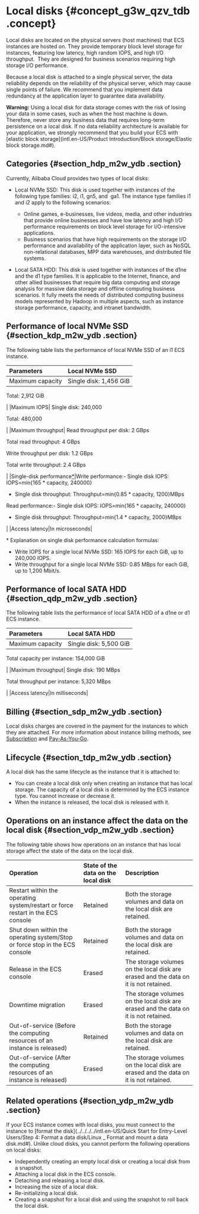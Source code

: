 # Local disks {#concept_g3w_qzv_tdb .concept}

Local disks are located on the physical servers \(host machines\) that ECS instances are hosted on. They provide temporary block level storage for instances, featuring low latency, high random IOPS, and high I/O throughput.  They are designed for business scenarios requiring high storage I/O performance.

Because a local disk is attached to a single physical server, the data reliability depends on the reliability of the physical server, which may cause single points of failure. We recommend that you implement data redundancy at the application layer to guarantee data availability.

**Warning:** Using a local disk for data storage comes with the risk of losing your data in some cases, such as when the host machine is down. Therefore, never store any business data that requires long-term persistence on a local disk. If no data reliability architecture is available for your application, we strongly recommend that you build your ECS with [elastic block storage](intl.en-US/Product Introduction/Block storage/Elastic block storage.md#).

## Categories {#section_hdp_m2w_ydb .section}

Currently, Alibaba Cloud provides two types of local disks:

-   Local NVMe SSD: This disk is used together with instances of the following type families: i2, i1, gn5, and  ga1. The instance type families i1 and i2 apply to the following scenarios:

    -   Online games, e-businesses, live videos, media, and other industries that provide online businesses and have low latency and high I/O performance requirements on block level storage for I/O-intensive applications.
    -   Business scenarios that have high requirements on the storage I/O performance and availability of the application layer, such as NoSQL non-relational databases, MPP data warehouses, and distributed file systems.
-   Local SATA HDD: This disk is used together with instances of the d1ne and the d1 type families. It is applicable to the Internet, finance, and other allied businesses that require big data computing and storage analysis for massive data storage and offline computing business scenarios. It fully meets the needs of distributed computing business models represented by Hadoop in multiple aspects, such as instance storage performance, capacity, and intranet bandwidth.


## Performance of local NVMe SSD {#section_kdp_m2w_ydb .section}

The following table lists the performance of local NVMe SSD of an i1 ECS instance.

|Parameters|Local NVMe SSD|
|:---------|:-------------|
|Maximum capacity| Single disk: 1,456 GiB

 Total: 2,912 GiB

 |
|Maximum IOPS| Single disk: 240,000

 Total: 480,000

 |
|Maximum throughput| Read throughput per disk: 2 GBps

 Total read throughput: 4 GBps

 Write throughput per disk: 1.2 GBps

 Total write throughput: 2.4 GBps

 |
|Single-disk performance[\*](#singleDisk)|Write performance:-   Single disk IOPS: IOPS=min\{165 \* capacity, 240000\}
-   Single disk throughput: Throughput=min\{0.85 \* capacity, 1200\}MBps

Read performance:-   Single disk IOPS: IOPS=min\{165 \* capacity, 240000\}
-   Single disk throughput: Throughput=min\{1.4 \* capacity, 2000\}MBps

|
|Access latency|In microseconds|

\* Explanation on single disk performance calculation formulas:

-   Write IOPS for a single local NVMe SSD: 165 IOPS for each GiB, up to 240,000 IOPS.
-   Write throughput for a single local NVMe SSD: 0.85 MBps for each GiB, up to 1,200 Mbit/s.

## Performance of local SATA HDD {#section_qdp_m2w_ydb .section}

The following table lists the performance of local SATA HDD of a d1ne or d1 ECS instance.

|Parameters|Local SATA HDD|
|:---------|:-------------|
|Maximum capacity| Single disk: 5,500 GiB

 Total capacity per instance: 154,000 GiB

 |
|Maximum throughput| Single disk: 190 MBps

 Total throughput per instance: 5,320 MBps

 |
|Access latency|In milliseconds|

## Billing {#section_sdp_m2w_ydb .section}

Local disks charges are covered in the payment for the instances to which they are attached. For more information about instance billing methods, see [Subscription](../../../../intl.en-US/Pricing/Subscription.md#) and [Pay-As-You-Go](../../../../intl.en-US/Pricing/Pay-As-You-Go.md#).

## Lifecycle {#section_tdp_m2w_ydb .section}

A local disk has the same lifecycle as the instance that it is attached to:

-   You can create a local disk only when creating an instance that has local storage. The capacity of a local disk is determined by the ECS instance type. You cannot increase or decrease it.
-   When the instance is released, the local disk is released with it.

## Operations on an instance affect the data on the local disk {#section_vdp_m2w_ydb .section}

The following table shows how operations on an instance that has local storage affect the state of the data on the local disk.

|Operation|State of the data on the local disk|Description|
|:--------|:----------------------------------|:----------|
|Restart within the operating system/restart or force restart in the ECS console|Retained|Both the storage volumes and data on the local disk are retained.|
|Shut down within the operating system/Stop or force stop in the ECS console|Retained|Both the storage volumes and data on the local disk are retained.|
|Release in the ECS console|Erased|The storage volumes on the local disk are erased and the data on it is not retained.|
|Downtime migration|Erased|The storage volumes on the local disk are erased and the data on it is not retained.|
|Out-of-service \(Before the computing resources of an instance is released\)|Retained|Both the storage volumes and data on the local disk are retained.|
|Out-of-service \(After the computing resources of an instance is released\)|Erased|The storage volumes on the local disk are erased and the data on it is not retained.|

## Related operations {#section_ydp_m2w_ydb .section}

If your ECS instance comes with local disks, you must connect to the instance to [format the disk](../../../../intl.en-US/Quick Start for Entry-Level Users/Step 4: Format a data disk/Linux _ Format and mount a data disk.md#). Unlike cloud disks, you cannot perform the following operations on local disks:

-   Independently creating an empty local disk or creating a local disk from a snapshot.
-   Attaching a local disk in the ECS console.
-   Detaching and releasing a local disk.
-   Increasing the size of a local disk.
-   Re-initializing a local disk.
-   Creating a snapshot for a local disk and using the snapshot to roll back the local disk.

